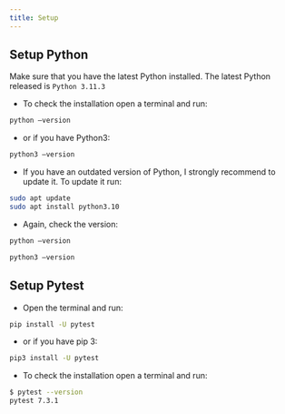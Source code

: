 ```yaml
---
title: Setup
---
```


## Setup Python

Make sure that you have the latest Python installed. The latest Python released is `Python 3.11.3`

- To check the installation open a terminal and run:

```bash
python –version
```
- or if you have Python3:

```bash
python3 –version
```

- If you have an outdated version of Python, I strongly recommend to update it. To update it run:

```bash 
sudo apt update 
sudo apt install python3.10
```

- Again, check the version:

```bash
python –version
```

```bash
python3 –version
```

## Setup Pytest

- Open the terminal and run:

```bash
pip install -U pytest
```
- or if you have pip 3:

```bash
pip3 install -U pytest
```

- To check the installation open a terminal and run:

```bash
$ pytest --version
pytest 7.3.1
```

